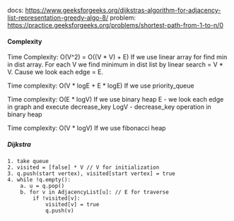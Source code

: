 docs:
https://www.geeksforgeeks.org/dijkstras-algorithm-for-adjacency-list-representation-greedy-algo-8/
problem:
https://practice.geeksforgeeks.org/problems/shortest-path-from-1-to-n/0

#### Complexity
Time Complexity: O(V^2) = O((V * V) + E) 
If we use linear array for find min in dist array.
For each V we find minimum in dist list by linear search = V * V.
Cause we look each edge = E.

Time complexity: O(V * logE + E * logE)
If we use priority_queue 

Time complexity: O(E * logV)
If we use binary heap
E - we look each edge in graph and execute decrease_key
LogV - decrease_key operation in binary heap

Time complexity: O(V * logV)
If we use fibonacci heap

  
##### Dijkstra

    1. take queue
    2. visited = [false] * V // V for initialization
    3. q.push(start vertex), visited[start vertex] = true
    4. while !q.empty():
        a. u = q.pop()
        b. for v in AdjacencyList[u]: // E for traverse
            if !visited[v]:
                visited[v] = true
                q.push(v)
     
    
